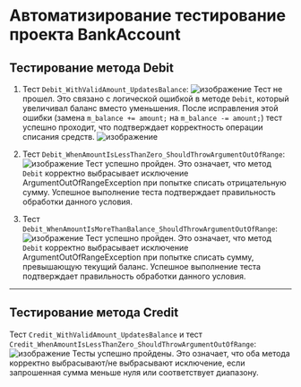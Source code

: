 # Автоматизирование тестирование проекта BankAccount
## Тестирование метода Debit
1. Тест `Debit_WithValidAmount_UpdatesBalance`:
![изображение](https://github.com/user-attachments/assets/92e06d9b-0cca-4e01-a35c-ad481a66905a)
Тест не прошел. Это связано с логической ошибкой в методе `Debit`, который увеличивал баланс вместо уменьшения. После исправления этой ошибки (замена `m_balance += amount;` на `m_balance -= amount;`) тест успешно проходит, что подтверждает корректность операции списания средств.
![изображение](https://github.com/user-attachments/assets/508cf462-e4de-426c-add6-42bb455e4eb9)

2. Тест `Debit_WhenAmountIsLessThanZero_ShouldThrowArgumentOutOfRange`:
![изображение](https://github.com/user-attachments/assets/de2f8b91-7a1f-4e82-8f38-737c679f511f)
Тест успешно пройден. Это означает, что метод `Debit` корректно выбрасывает исключение ArgumentOutOfRangeException при попытке списать отрицательную сумму. Успешное выполнение теста подтверждает правильность обработки данного условия.

3. Тест `Debit_WhenAmountIsMoreThanBalance_ShouldThrowArgumentOutOfRange`:
![изображение](https://github.com/user-attachments/assets/87377d62-1434-4ce1-b89b-69e9f1e26c9c)
Тест успешно пройден. Это означает, что метод `Debit` корректно выбрасывает исключение ArgumentOutOfRangeException при попытке списать сумму, превышающую текущий баланс. Успешное выполнение теста подтверждает правильность обработки данного условия.

***
## Тестирование метода Credit
Тест `Credit_WithValidAmount_UpdatesBalance` и тест `Credit_WhenAmountIsLessThanZero_ShouldThrowArgumentOutOfRange`:
![изображение](https://github.com/user-attachments/assets/4024d91f-40d7-4bbc-ad7b-7dd7f6a23460)
Тесты успешно пройдены. Это означает, что оба метода корректно выбрасывают/не выбрасывают исключение, если запрошенная сумма меньше нуля или соответствует диапазону.

